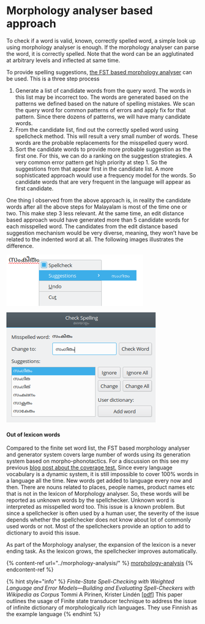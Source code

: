 # Morphology analyser based approach

To check if a word is valid, known, correctly spelled word, a simple look up using morphology analyser is enough. If the morphology analyser can parse the word, it is correctly spelled. Note that the word can be an agglutinated at arbitrary levels and inflected at same time.

To provide spelling suggestions, [the FST based morphology analyser](../morphology-analysis/) can be used. This is a three step process

1. Generate a list of candidate words from the query word. The words in this list may be incorrect too. The words are generated based on the patterns we defined based on the nature of spelling mistakes. We scan the query word for common patterns of errors and apply fix for that pattern. Since there dozens of patterns, we will have many candidate words.
2. From the candidate list, find out the correctly spelled word using spellcheck method. This will result a very small number of words. These words are the probable replacements for the misspelled query word.
3. Sort the candidate words to provide more probable suggestion as the first one. For this, we can do a ranking on the suggestion strategies. A very common error pattern get high priority at step 1. So the suggestions from that appear first in the candidate list. A more sophisticated approach would use a frequency model for the words. So candidate words that are very frequent in the language will appear as first candidate.

One thing I observed from the above approach is, in reality the candidate words after all the above steps for Malayalam is most of the time one or two. This make step 3 less relevant. At the same time, an edit distance based approach would have generated more than 5 candidate words for each misspelled word. The candidates from the edit distance based suggestion mechanism would be very diverse, meaning, they won’t have be related to the indented word at all.  The following images illustrates the difference.

![Spelling suggestion based on morphology analysis approach](<../../.gitbook/assets/image (1) (1) (1) (1).png>)

![Spelling suggestions from edit distance based candidates](<../../.gitbook/assets/image (2) (1) (1).png>)

#### Out of lexicon words <a href="#out-of-lexicon-words" id="out-of-lexicon-words"></a>

Compared to the finite set word list, the FST based morphology analyser and generator system covers large number of words using its generation system based on morpho-phonotactics. For a discussion on this see my previous [blog post about the coverage test.](https://thottingal.in/blog/2018/08/11/malayalam-morphology-analyser-status-update/) Since every language vocabulary is a dynamic system, it is still impossible to cover 100% words in a language all the time. New words get added to language every now and then. There are nouns related to places, people names, product names etc that is not in the lexicon of Morphology analyser. So, these words will be reported as unknown words by the spellchecker. Unknown word is interpreted as misspelled word too. This issue is a known problem. But since a spellchecker is often used by a human user, the severity of the issue depends whether the spellchecker does not know about lot of commonly used words or not. Most of the spellcheckers provide an option to add to dictionary to avoid this issue.

As part of the Morphology analyser, the expansion of the lexicon is a never ending task. As the lexicon grows, the spellchecker improves automatically.

{% content-ref url="../morphology-analysis/" %}
[morphology-analysis](../morphology-analysis/)
{% endcontent-ref %}

{% hint style="info" %}
_Finite-State Spell-Checking with Weighted Language and Error_ _Models—Building and Evaluating Spell-Checkers with Wikipedia as Corpus_ Tommi A Pirinen, Krister Lindén \[[pdf](http://www.ling.helsinki.fi/\~klinden/pubs/PirinenLrec2010.pdf)] This paper outlines the usage of Finite state transducer technique to address the issue of infinite dictionary of morphologically rich languages. They use Finnish as the example language
{% endhint %}
